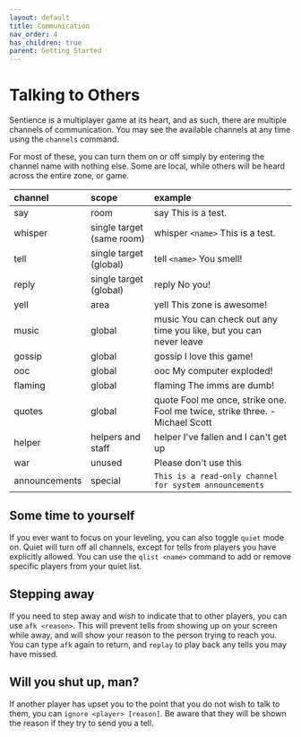 ```yaml
---
layout: default
title: Communication
nav_order: 4
has_children: true
parent: Getting Started
---
```


# Talking to Others
Sentience is a multiplayer game at its heart, and as such, there are multiple channels of communication. You may see the available channels at any time using the `channels` command.

For most of these, you can turn them on or off simply by entering the channel name with nothing else. Some are local, while others will be heard across the entire zone, or game.

|channel | scope | example |
|:-------|:------|:--------|
| say | room | say This is a test. |
| whisper | single target (same room) | whisper `<name>` This is a test. |
| tell | single target (global) | tell `<name>` You smell! |
| reply | single target (global) | reply No you! |
| yell | area | yell This zone is awesome! |
| music | global | music You can check out any time you like, but you can never leave |
| gossip | global | gossip I love this game! |
| ooc | global | ooc My computer exploded! |
| flaming | global | flaming The imms are dumb! |
| quotes | global | quote Fool me once, strike one. Fool me twice, strike three. - Michael Scott |
| helper | helpers and staff | helper I've fallen and I can't get up |
| war | unused | Please don't use this |
| announcements | special | `This is a read-only channel for system announcements` |

## Some time to yourself
If you ever want to focus on your leveling, you can also toggle `quiet` mode on. Quiet will turn off all channels, except for tells from players you have explicitly allowed. You can use the `qlist <name>` command to add or remove specific players from your quiet list.

## Stepping away
If you need to step away and wish to indicate that to other players, you can use `afk <reason>`. This will prevent tells from showing up on your screen while away, and will show your reason to the person trying to reach you. You can type `afk` again to return, and `replay` to play back any tells you may have missed.

## Will you shut up, man?
If another player has upset you to the point that you do not wish to talk to them, you can `ignore <player> [reason]`. Be aware that they will be shown the reason if they try to send you a tell.